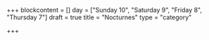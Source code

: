 +++
blockcontent = []
day = ["Sunday 10", "Saturday 9", "Friday 8", "Thursday 7"]
draft = true
title = "Nocturnes"
type = "category"

+++

